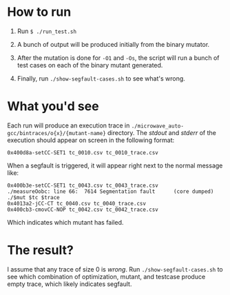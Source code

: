 How to run
==========

1.  Run `$ ./run_test.sh`

2.  A bunch of output will be produced initially from the binary mutator.

3.  After the mutation is done for `-O1` and `-Os`, the script will run a bunch
    of test cases on each of the binary mutant generated.

4.  Finally, run `./show-segfault-cases.sh` to see what's wrong.

What you'd see
==============

Each run will produce an execution trace in
`./microwave_auto-gcc/bintraces/o{x}/{mutant-name}` directory. The *stdout* and
*stderr* of the execution should appear on screen in the following format:

```
0x400d8a-setCC-SET1 tc_0010.csv tc_0010_trace.csv
```

When a segfault is triggered, it will appear right next to the normal message
like:

```
0x400b3e-setCC-SET1 tc_0043.csv tc_0043_trace.csv
./measureOobc: line 66:  7614 Segmentation fault      (core dumped) ./$mut $tc $trace
0x4013a2-jCC-CT tc_0040.csv tc_0040_trace.csv
0x400cb3-cmovCC-NOP tc_0042.csv tc_0042_trace.csv
```

Which indicates which mutant has failed.

The result?
===========

I assume that any trace of size 0 is *wrong*. Run `./show-segfault-cases.sh` to
see which combination of optimization, mutant, and testcase produce empty
trace, which likely indicates segfault.

